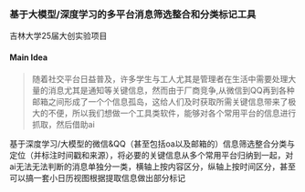 ### 基于大模型/深度学习的多平台消息筛选整合和分类标记工具
吉林大学25届大创实验项目

#### Main Idea
>随着社交平台日益普及，许多学生与工人尤其是管理者在生活中需要处理大量的消息尤其是通知等关键信息，然而由于厂商竞争,从微信到QQ再到各种邮箱之间形成了一个个信息孤岛，这给人们及时获取所需关键信息带来了极大的不便，所以我们想做一个工具类软件，能够对各个常用平台的信息进行抓取，然后借助ai


基于深度学习/大模型的微信&QQ（甚至包括oa以及邮箱的）信息筛选整合分类与定位（并标注时间戳和来源），将必要的关键信息从多个常用平台归纳到一起，对ai无法无法判断的消息单独分一类，横轴上按内容区分，纵轴上按时间区分，甚至可以搞一套小日历视图根据提取信息做出部分标记

